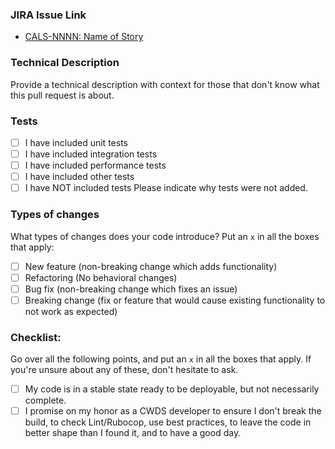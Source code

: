 ### JIRA Issue Link
- [CALS-NNNN: Name of Story](https://osi-cwds.atlassian.net/browse/CALS-NNNN)

### Technical Description
Provide a technical description with context for those that don't know what this pull request is about.

### Tests
- [ ] I have included unit tests 
- [ ] I have included integration tests 
- [ ] I have included performance tests 
- [ ] I have included other tests 
- [ ] I have NOT included tests 
Please indicate why tests were not added.

### Types of changes
What types of changes does your code introduce? Put an `x` in all the boxes that apply:
- [ ] New feature (non-breaking change which adds functionality)
- [ ] Refactoring (No behavioral changes)
- [ ] Bug fix (non-breaking change which fixes an issue)
- [ ] Breaking change (fix or feature that would cause existing functionality to not work as expected)

### Checklist:
Go over all the following points, and put an `x` in all the boxes that apply.
If you're unsure about any of these, don't hesitate to ask.
- [ ] My code is in a stable state ready to be deployable, but not necessarily complete.
- [ ] I promise on my honor as a CWDS developer to ensure I don't break the build, to check Lint/Rubocop, use best practices, to leave the code in better shape than I found it, and to have a good day.
